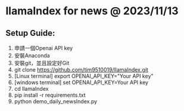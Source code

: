 # llamaIndex for news @ 2023/11/13

## Setup Guide:
1. 申請一個Openai API key
2. 安裝Anaconda
3. 安裝git，並且設定好Git
4. git clone https://github.com/tim9510019/llamaIndex.git
5. [Linux terminal] export OPENAI_API_KEY="Your API key" 
5. [windows terminal] set OPENAI_API_KEY=Your API key
6. cd llamaIndex
7. pip install -r requirements.txt​
8. python demo_daily_newsIndex.py